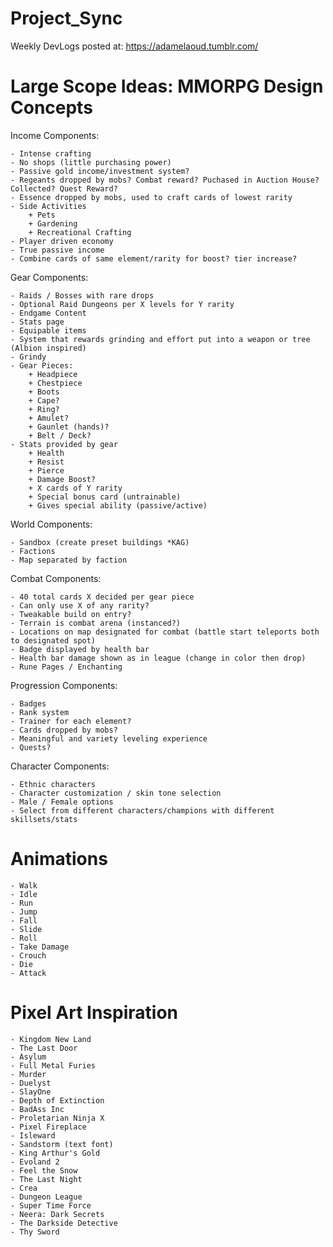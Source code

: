 # Project_Sync
Weekly DevLogs posted at: https://adamelaoud.tumblr.com/




# Large Scope Ideas: MMORPG Design Concepts
Income Components:

	- Intense crafting 
	- No shops (little purchasing power)
	- Passive gold income/investment system?
	- Regeants dropped by mobs? Combat reward? Puchased in Auction House? Collected? Quest Reward?
	- Essence dropped by mobs, used to craft cards of lowest rarity
	- Side Activities
		+ Pets
		+ Gardening
		+ Recreational Crafting
	- Player driven economy
	- True passive income
	- Combine cards of same element/rarity for boost? tier increase?

Gear Components:

	- Raids / Bosses with rare drops
	- Optional Raid Dungeons per X levels for Y rarity
	- Endgame Content
	- Stats page
	- Equipable items
	- System that rewards grinding and effort put into a weapon or tree (Albion inspired)
	- Grindy
	- Gear Pieces:
		+ Headpiece
		+ Chestpiece
		+ Boots
		+ Cape?
		+ Ring?
		+ Amulet?
		+ Gaunlet (hands)?
		+ Belt / Deck?
	- Stats provided by gear
		+ Health
		+ Resist
		+ Pierce
		+ Damage Boost?
		+ X cards of Y rarity
		+ Special bonus card (untrainable)
		+ Gives special ability (passive/active)

World Components:

	- Sandbox (create preset buildings *KAG)
	- Factions
	- Map separated by faction

Combat Components:

	- 40 total cards X decided per gear piece
	- Can only use X of any rarity?
	- Tweakable build on entry?
	- Terrain is combat arena (instanced?)
	- Locations on map designated for combat (battle start teleports both to designated spot)
	- Badge displayed by health bar
	- Health bar damage shown as in league (change in color then drop)
	- Rune Pages / Enchanting

Progression Components:

	- Badges
	- Rank system
	- Trainer for each element?
	- Cards dropped by mobs?
	- Meaningful and variety leveling experience
	- Quests?

Character Components:

	- Ethnic characters
	- Character customization / skin tone selection
	- Male / Female options
	- Select from different characters/champions with different skillsets/stats

# Animations
	- Walk
	- Idle
	- Run
	- Jump
	- Fall
	- Slide
	- Roll
	- Take Damage
	- Crouch
	- Die
	- Attack
	
# Pixel Art Inspiration
	- Kingdom New Land
	- The Last Door
	- Asylum
	- Full Metal Furies
	- Murder
	- Duelyst
	- SlayOne
	- Depth of Extinction
	- BadAss Inc
	- Proletarian Ninja X
	- Pixel Fireplace
	- Isleward
	- Sandstorm (text font)
	- King Arthur's Gold
	- Evoland 2
	- Feel the Snow
	- The Last Night
	- Crea
	- Dungeon League 
	- Super Time Force
	- Neera: Dark Secrets
	- The Darkside Detective
	- Thy Sword

